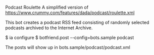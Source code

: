 Podcast Roulette
A simplified version of https://www.crummy.com/features/dada/podcast/roulette.xml

This bot creates a podcast RSS feed consisting of randomly selected podcasts
archived to the Internet Archive.

$ ia configure
$ botfriend.post --config=bots.sample podcast

The posts will show up in bots.sample/podcast/podcast.xml
